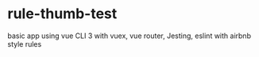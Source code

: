# rule-thumb-test
basic app using vue CLI 3 with vuex, vue router, Jesting, eslint with airbnb style rules
